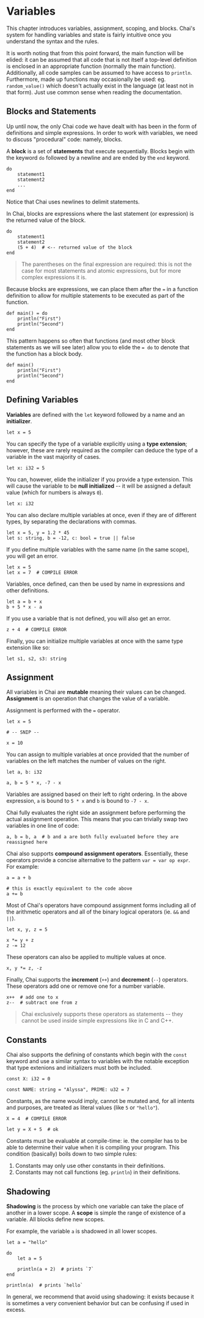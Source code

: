 # Variables

This chapter introduces variables, assignment, scoping, and blocks.  Chai's
system for handling variables and state is fairly intuitive once you understand
the syntax and the rules.

It is worth noting that from this point forward, the main function will be
elided: it can be assumed that all code that is not itself a top-level
definition is enclosed in an appropriate function (normally the main function).
Additionally, all code samples can be assumed to have access to `println`.
Furthermore, made up functions may occasionally be used: eg. `random_value()`
which doesn't actually exist in the language (at least not in that form). Just
use common sense when reading the documentation.

## Blocks and Statements

Up until now, the only Chai code we have dealt with has been in the form of
definitions and simple expressions.  In order to work with variables, we need to
discuss "procedural" code: namely, blocks.

A **block** is a set of **statements** that execute sequentially.  Blocks begin
with the keyword `do` followed by a newline and are ended by the `end` keyword.

    do
        statement1
        statement2
        ...
    end

Notice that Chai uses newlines to delimit statements.  

In Chai, blocks are expressions where the last statement (or expression) is the
returned value of the block.  

    do
        statement1
        statement2
        (5 + 4)  # <-- returned value of the block
    end

> The parentheses on the final expression are required: this is not the case for
> most statements and atomic expressions, but for more complex expressions it
> is.

Because blocks are expressions, we can place them after the `=` in a function
definition to allow for multiple statements to be executed as part of the
function.

    def main() = do
        println("First")
        println("Second")
    end

This pattern happens so often that functions (and most other block statements as
we will see later) allow you to elide the `= do` to denote that the function has
a block body.

    def main()
        println("First")
        println("Second")
    end

## Defining Variables

**Variables** are defined with the `let` keyword followed by a name and an
**initializer**.

    let x = 5

You can specify the type of a variable explicitly using a **type extension**;
however, these are rarely required as the compiler can deduce the type of a
variable in the vast majority of cases.

    let x: i32 = 5

You can, however, elide the initializer if you provide a type extension.  This
will cause the variable to be **null initialized** -- it will be assigned a
default value (which for numbers is always `0`).

    let x: i32

You can also declare multiple variables at once, even if they are of different
types, by separating the declarations with commas.

    let x = 5, y = 1.2 * 45
    let s: string, b = -12, c: bool = true || false

If you define multiple variables with the same name (in the same scope), you
will get an error.

    let x = 5
    let x = 7  # COMPILE ERROR

Variables, once defined, can then be used by name in expressions and other
definitions.

    let a = b + x
    b + 5 * x - a

If you use a variable that is not defined, you will also get an error.

    z + 4  # COMPILE ERROR

Finally, you can initialize multiple variables at once with the same type
extension like so:

    let s1, s2, s3: string

## Assignment

All variables in Chai are **mutable** meaning their values can be changed.
**Assignment** is an operation that changes the value of a variable.

Assignment is performed with the `=` operator.

    let x = 5
    
    # -- SNIP --
    
    x = 10

You can assign to multiple variables at once provided that the number of
variables on the left matches the number of values on the right.

    let a, b: i32

    a, b = 5 * x, -7 - x

Variables are assigned based on their left to right ordering.  In the above
expression, `a` is bound to `5 * x` and `b` is bound to `-7 - x`. 

Chai fully evaluates the right side an assignment before performing the actual
assignment operation.  This means that you can trivially swap two variables
in one line of code:

    a, b = b, a  # b and a are both fully evaluated before they are reassigned here

Chai also supports **compound assignment operators**.  Essentially, these operators
provide a concise alternative to the pattern `var = var op expr`.  For example:

    a = a + b

    # this is exactly equivalent to the code above
    a += b

Most of Chai's operators have compound assignment forms including all of the
arithmetic operators and all of the binary logical operators (ie. `&&` and
`||`).

    let x, y, z = 5

    x *= y + z
    z -= 12

These operators can also be applied to multiple values at once.

    x, y *= z, -z

Finally, Chai supports the **increment** (`++`) and **decrement** (`--`)
operators.  These operators add one or remove one for a number variable.

    x++  # add one to x
    z--  # subtract one from z

> Chai exclusively supports these operators as statements -- they cannot be used
> inside simple expressions like in C and C++.

## Constants

Chai also supports the defining of constants which begin with the `const`
keyword and use a similar syntax to variables with the notable exception that
type extenions and initializers must both be included.

    const X: i32 = 0

    const NAME: string = "Alyssa", PRIME: u32 = 7 

Constants, as the name would imply, cannot be mutated and, for all intents
and purposes, are treated as literal values (like `5` or `"hello"`).

    X = 4  # COMPILE ERROR

    let y = X + 5  # ok

Constants must be evaluable at compile-time: ie. the compiler has to be able
to determine their value when it is compiling your program.  This condition
(basically) boils down to two simple rules:

1. Constants may only use other constants in their definitions.
2. Constants may not call functions (eg. `println`) in their definitions.

## Shadowing

**Shadowing** is the process by which one variable can take the place of another
in a lower scope.  A **scope** is simple the range of existence of a variable.
All blocks define new scopes.

For example, the variable `a` is shadowed in all lower scopes.

    let a = "hello"

    do
        let a = 5

        println(a + 2)  # prints `7`
    end

    println(a)  # prints `hello`

In general, we recommend that avoid using shadowing: it exists because it is
sometimes a very convenient behavior but can be confusing if used in excess.

